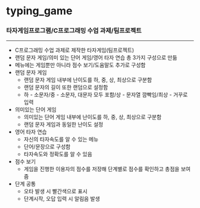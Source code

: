 # typing_game
### 타자게임프로그램/C프로그래밍 수업 과제/팀프로젝트
--------------------------------

- C프로그래밍 수업 과제로 제작한 타자게임(팀프로젝트)
- 랜덤 문자 게임/의미 있는 단어 게임/영어 타자 연습 총 3가지 구성으로 만듦
- 메뉴에는 게임뿐만 아니라 점수 보기/도움말도 추가로 구성함
- 랜덤 문자 게임
    - 랜덤 문자 게임 내부에 난이도를 하, 중, 상, 최상으로 구분함
    - 랜덤 문자의 길이 또한 랜덤으로 설정함
    - 하 - 소문자/중 - 소문자, 대문자 모두 포함/상 - 문자열 깜빡임/최상 - 거꾸로 입력
- 의미있는 단어 게임
    - 의미있는 단어 게임 내부에 난이도를 하, 중, 상, 최상으로 구분함
    - 랜덤 문자 게임과 동일한 난이도 설정
- 영어 타자 연습
    - 자신의 타자속도를 알 수 있는 메뉴
    - 단어/문장으로 구성함
    - 타자속도와 정확도를 알 수 있음
- 점수 보기
    - 게임을 진행한 이용자의 점수를 저장해 단계별로 점수를 확인하고 총점을 보여줌
- 단계 공통
    - 오타 발생 시 빨간색으로 표시
    - 단계시작, 오답 입력 시 알림음 발생


